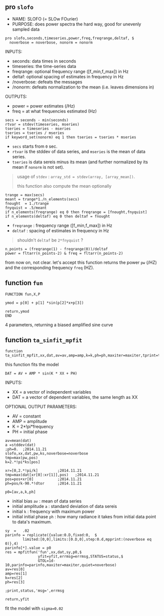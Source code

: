 
## pro `slofo`

- NAME: SLOFO (= SLOw FOurier)
- PURPOSE: does power spectra the hard way, good for unevenly sampled data

```
pro slofo,seconds,timeseries,power,freq,freqrange,deltaf, $
  noverbose = noverbose, nonorm = nonorm
```

INPUTS:
- seconds: data times in seconds
- timeseries: the time-series data 
- freqrange: optional frequency range ([f_min,f_max]) in Hz 
- deltaf: optional spacing of estimates in frequency in Hz 
- /noverbose: defeats the messages
- /nonorm: defeats normalization to the mean (i.e. leaves dimensions in)

OUTPUTS:
- power = power estimates (/Hz)
- freq = at what frequencies estimated (Hz)

```
secs = seconds - min(seconds)
rtvar = stdev(timeseries, mseries)
tseries = timeseries - mseries 
tseries = tseries / mseries
if keyword_set(nonorm) eq 1 then tseries = tseries * mseries
```
- `secs` starts from `0` sec.
- `rtvar` is the stddev of data series, and `mseries` is the mean of data series.
- `tseries` is data sereis minus its mean (and further normalized by its mean if `nonorm` is not set).

> usage of `stdev` : `array_std = stdev(array, [array_mean])`.  
> 
> this function also compute the mean optionally

```
trange = max(secs) 
meant = trange*1./n_elements(secs)
fnought  = 1./trange
fnyquist = .5/meant 
if n_elements(freqrange) eq 0 then freqrange = [fnought,fnyquist]
if n_elements(deltaf) eq 0 then deltaf = fnought
```

- `freqrange` : frequency range ([f_min,f_max]) in Hz 
- `deltaf` : spacing of estimates in frequency in Hz

> shouldn't `deltaf` be `2*fnyquist` ?

```
n_points = (freqrange(1) - freqrange(0))/deltaf
power = fltarr(n_points-2) & freq = fltarr(n_points-2)
```

from now on, not clear. let's accept this function returns the power `pw` (/HZ) and the corresponding frequency `freq` (HZ).

## function `fun`

```
FUNCTION fun,X,P

ymod = p[0] + p[1] *sin(p[2]*x+p[3])

return,ymod
END
```

4 parameters, returning a biased amplified sine curve

## function `ta_sinfit_mpfit`

```
function ta_sinfit_mpfit,xx,dat,av=av,amp=amp,k=k,ph=ph,maxiter=maxiter,tprint=tprint,estimates=estimates
```

this function fits the model

```
DAT = AV + AMP * sin(K * XX + PH)
```

INPUTS:
- XX   = a vector of independent variables
- DAT  = a vector of dependent variables, the same length as XX

OPTIONAL OUTPUT PARAMETERS:
- AV   = constant
- AMP  = amplitude
- K    = 2*!pi*frequency 
- PH   = initial phase

```
av=mean(dat)
a =stddev(dat)
;ph=0.	;2014.11.21
slofo,xx,dat,pw,ks,noverbose=noverbose
tmp=max(pw,pos)
k=2.*!pi*ks[pos]

xr=[0,2.*!pi/k]			;2014.11.21
tmp=max(dat[xr[0]:xr[1]],pos)	;2014.11.21
pos=pos+xr[0]			;2014.11.21
ph=pos/k-90.*!dtor		;2014.11.21

p0=[av,a,k,ph]
```

- initial bias `av` : mean of data series
- initial amplitude `a` : standard deviation of data sereis
- initial `k` : frequency with maximum power
- initial initial phase `ph` : how many radiance it takes from initial data point to data's maximum.

```
sy	=	.02
parinfo = replicate({value:0.D,fixed:0,  $
		limited:[0,0],limits:[0.D,0],step:0.d,mpprint:(noverbose eq 0)},4)
parinfo[*].value = p0
res = mpfitfun('fun',xx,dat,sy,p0,$
               yfit=yfit,errmsg=errmsg,STATUS=status,$
               GTOL=1d-10,parinfo=parinfo,maxiter=maxiter,quiet=noverbose)
av=res[0]
amp=res[1]
k=res[2]
ph=res[3]

;print,status,'msg=',errmsg

return,yfit
```

fit the model with `sigma=0.02`

